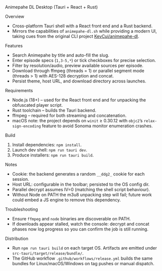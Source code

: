 Animepahe DL Desktop (Tauri + React + Rust)

Overview
- Cross-platform Tauri shell with a React front end and a Rust backend.
- Mirrors the capabilities of `animepahe-dl.sh` while providing a modern UI, taking cues from the original CLI project [KevCui/animepahe-dl](https://github.com/KevCui/animepahe-dl/).

Features
- Search Animepahe by title and auto-fill the slug.
- Enter episode specs (`1,3-5,*`) or tick checkboxes for precise selection.
- Filter by resolution/audio, preview available sources per episode.
- Download through ffmpeg (threads = 1) or parallel segment mode (threads > 1) with AES-128 decryption and concat.
- Persist theme, host URL, and download directory across launches.

Requirements
- Node.js (18+) – used for the React front end and for unpacking the obfuscated player script.
- Rust toolchain – builds the Tauri backend.
- ffmpeg – required for both streaming and concatenation.
- macOS note: the project depends on `winit` ≥ 0.30.12 with `objc2`’s `relax-sign-encoding` feature to avoid Sonoma monitor enumeration crashes.

Build
1. Install dependencies: `npm install`.
2. Launch dev shell: `npm run tauri dev`.
3. Produce installers: `npm run tauri build`.

Notes
- Cookie: the backend generates a random `__ddg2_` cookie for each session.
- Host URL: configurable in the toolbar; persisted to the OS config dir.
- Parallel decrypt assumes IV=0 (matching the shell script behaviour).
- Without Node on PATH the m3u8 unpacking step will fail; future work could embed a JS engine to remove this dependency.

Troubleshooting
- Ensure `ffmpeg` and `node` binaries are discoverable on PATH.
- If downloads appear stalled, watch the console: decrypt and concat phases now log progress so you can confirm the job is still running.

Distribution
- Run `npm run tauri build` on each target OS. Artifacts are emitted under `src-tauri/target/release/bundle/`.
- The GitHub workflow `.github/workflows/release.yml` builds the same bundles for Linux/macOS/Windows on tag pushes or manual dispatch.
